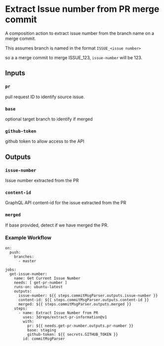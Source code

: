 # Extract Issue number from PR merge commit
A composition action to extract issue number from the branch name on a merge commit.

This assumes branch is named in the format `ISSUE_<issue number>`

so a a merge commit to merge ISSUE_123, `issue-number` will be 123.

## Inputs

### `pr`
pull request ID to identify source issue.

### `base`
optional target branch to identify if merged

### `github-token`
github token to allow access to the API

## Outputs

### `issue-number`

Issue number extracted from the PR

### `content-id`

GraphQL API content-id for the issue extracted from the PR

### `merged`

If base provided, detect if we have merged the PR.

### Example Workflow
```
on:
  push:
    branches:
      - master

jobs:
  get-issue-number:
    name: Get Current Issue Number
    needs: [ get-pr-number ]
    runs-on: ubuntu-latest
    outputs: 
      issue-number: ${{ steps.commitMsgParser.outputs.issue-number }}
      content-id: ${{ steps.commitMsgParser.outputs.content-id }}
      merged: ${{ steps.commitMsgParser.outputs.merged }}
    steps:
      - name: Extract Issue Number from PR
        uses: 3drepo/extract-pr-information@v1
        with:
          pr: ${{ needs.get-pr-number.outputs.pr-number }}
          base: staging
          github-token: ${{ secrets.GITHUB_TOKEN }}
        id: commitMsgParser

```
